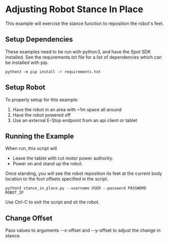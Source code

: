 <!--
Copyright (c) 2021 Boston Dynamics, Inc.  All rights reserved.

Downloading, reproducing, distributing or otherwise using the SDK Software
is subject to the terms and conditions of the Boston Dynamics Software
Development Kit License (20191101-BDSDK-SL).
-->

# Adjusting Robot Stance In Place

This example will exercise the stance function to reposition the robot's feet.

## Setup Dependencies
These examples need to be run with python3, and have the Spot SDK installed. See the requirements.txt file for a list of dependencies which can be installed with pip.
```
python3 -m pip install -r requirements.txt
```

## Setup Robot

To properly setup for this example:
1. Have the robot in an area with ~1m space all around
2. Have the robot powered off
3. Use an external E-Stop endpoint from an api client or tablet

## Running the Example

When run, this script will
* Leave the tablet with cut motor power authority.
* Power on and stand up the robot. 

Once standing, you will see the robot reposition its feet at the current body location to the foot offsets specified in the script.


```
python3 stance_in_place.py --username USER --password PASSWORD ROBOT_IP
```

Use Ctrl-C to exit the script and sit the robot. 

## Change Offset

Pass values to arguments --x-offset and --y-offset to adjust the change in stance.